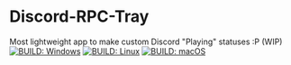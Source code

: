 # Discord-RPC-Tray

Most lightweight app to make custom Discord "Playing" statuses :P (WIP)  
[![BUILD: Windows](https://github.com/omerakgoz34/Discord-RPC-Tray/actions/workflows/build_windows.yml/badge.svg)](https://github.com/omerakgoz34/Discord-RPC-Tray/actions/workflows/build_windows.yml)
[![BUILD: Linux](https://github.com/omerakgoz34/Discord-RPC-Tray/actions/workflows/build_linux.yml/badge.svg)](https://github.com/omerakgoz34/Discord-RPC-Tray/actions/workflows/build_linux.yml)
[![BUILD: macOS](https://github.com/omerakgoz34/Discord-RPC-Tray/actions/workflows/build_macos.yml/badge.svg)](https://github.com/omerakgoz34/Discord-RPC-Tray/actions/workflows/build_macos.yml)
